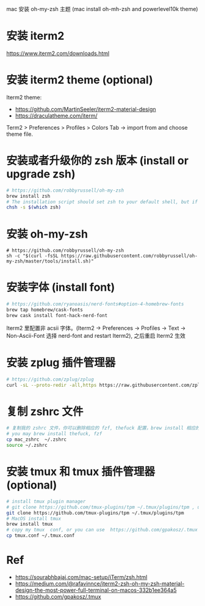 mac 安装 oh-my-zsh 主题 (mac install oh-mh-zsh and powerlevel10k theme)

# 安装 iterm2

https://www.iterm2.com/downloads.html

# 安装 iterm2 theme (optional)

Iterm2 theme:

- https://github.com/MartinSeeler/iterm2-material-design
- https://draculatheme.com/iterm/

Term2 > Preferences > Profiles > Colors Tab -> import from and choose theme file.


# 安装或者升级你的 zsh 版本 (install or upgrade zsh)

```sh
# https://github.com/robbyrussell/oh-my-zsh
brew install zsh
# The installation script should set zsh to your default shell, but if it doesn't you can do it manually:
chsh -s $(which zsh)
```

# 安装 oh-my-zsh

```
# https://github.com/robbyrussell/oh-my-zsh
sh -c "$(curl -fsSL https://raw.githubusercontent.com/robbyrussell/oh-my-zsh/master/tools/install.sh)"
```

# 安装字体 (install font)

```sh
# https://github.com/ryanoasis/nerd-fonts#option-4-homebrew-fonts
brew tap homebrew/cask-fonts
brew cask install font-hack-nerd-font
```

Iterm2 里配置非 acsii 字体。(Iterm2 -> Preferences -> Profiles -> Text -> Non-Ascii-Font 选择 nerd-font and restart Iterm2),
之后重启 Iterm2 生效


# 安装 zplug 插件管理器

```sh
# https://github.com/zplug/zplug
curl -sL --proto-redir -all,https https://raw.githubusercontent.com/zplug/installer/master/installer.zsh | zsh
```

# 复制 zshrc 文件

```sh
# 复制我的 zshrc 文件，你可以删除相应的 fzf, thefuck 配置，brew install 相应的命令行工具
# you may brew install thefuck, fzf
cp mac_zshrc  ~/.zshrc
source ~/.zshrc
```

# 安装 tmux 和 tmux 插件管理器(optional)

```sh
# install tmux plugin manager
# git clone https://github.com/tmux-plugins/tpm ~/.tmux/plugins/tpm , use prefix + I install plugins
git clone https://github.com/tmux-plugins/tpm ~/.tmux/plugins/tpm
# MacOS install tmux
brew install tmux
# copy my tmux  conf, or you can use  https://github.com/gpakosz/.tmux
cp tmux.conf ~/.tmux.conf
```

# Ref

- https://sourabhbajaj.com/mac-setup/iTerm/zsh.html
- https://medium.com/@rafavinnce/iterm2-zsh-oh-my-zsh-material-design-the-most-power-full-terminal-on-macos-332b1ee364a5
- https://github.com/gpakosz/.tmux
